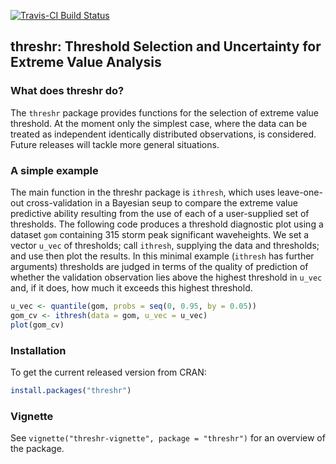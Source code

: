 
<!-- README.md is generated from README.Rmd. Please edit that file -->
[![Travis-CI Build Status](https://travis-ci.org/paulnorthrop/threshr.svg?branch=master)](https://travis-ci.org/paulnorthrop/threshr)

threshr: Threshold Selection and Uncertainty for Extreme Value Analysis
-----------------------------------------------------------------------

### What does threshr do?

The `threshr` package provides functions for the selection of extreme value threshold. At the moment only the simplest case, where the data can be treated as independent identically distributed observations, is considered. Future releases will tackle more general situations.

### A simple example

The main function in the threshr package is `ithresh`, which uses leave-one-out cross-validation in a Bayesian seup to compare the extreme value predictive ability resulting from the use of each of a user-supplied set of thresholds. The following code produces a threshold diagnostic plot using a dataset `gom` containing 315 storm peak significant waveheights. We set a vector `u_vec` of thresholds; call `ithresh`, supplying the data and thresholds; and use then plot the results. In this minimal example (`ithresh` has further arguments) thresholds are judged in terms of the quality of prediction of whether the validation observation lies above the highest threshold in `u_vec` and, if it does, how much it exceeds this highest threshold.

``` r
u_vec <- quantile(gom, probs = seq(0, 0.95, by = 0.05))
gom_cv <- ithresh(data = gom, u_vec = u_vec)
plot(gom_cv)
```

### Installation

To get the current released version from CRAN:

``` r
install.packages("threshr")
```

### Vignette

See `vignette("threshr-vignette", package = "threshr")` for an overview of the package.
